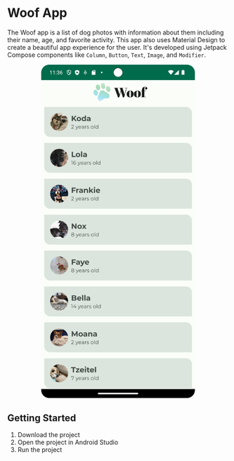 Woof App
==================================

The Woof app is a list of dog photos with information about them including their name, age, and favorite activity. This app also uses Material Design to create a beautiful app experience for the user.  It's developed using Jetpack Compose components like ```Column```, ```Button```, ```Text```, ```Image```, and ```Modifier```.

<p align="center">
  <img src="./asset-docs/demo.png" width="350px" alt="Screenshot displaying the demonstration of Woof app screen.">
</p>

Getting Started
---------------

1. Download the project
2. Open the project in Android Studio
3. Run the project
